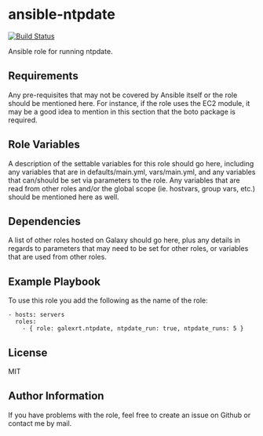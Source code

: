 ansible-ntpdate
===============

[![Build Status](https://travis-ci.org/galexrt/ansible-ntpdate.svg?branch=master)](https://travis-ci.org/galexrt/ansible-ntpdate)

Ansible role for running ntpdate.

Requirements
------------

Any pre-requisites that may not be covered by Ansible itself or the role should be mentioned here. For instance, if the role uses the EC2 module, it may be a good idea to mention in this section that the boto package is required.

Role Variables
--------------

A description of the settable variables for this role should go here, including any variables that are in defaults/main.yml, vars/main.yml, and any variables that can/should be set via parameters to the role. Any variables that are read from other roles and/or the global scope (ie. hostvars, group vars, etc.) should be mentioned here as well.

Dependencies
------------

A list of other roles hosted on Galaxy should go here, plus any details in regards to parameters that may need to be set for other roles, or variables that are used from other roles.

Example Playbook
----------------

To use this role you add the following as the name of the role:
```
- hosts: servers
  roles:
    - { role: galexrt.ntpdate, ntpdate_run: true, ntpdate_runs: 5 }
```

License
-------

MIT

Author Information
------------------

If you have problems with the role, feel free to create an issue on Github or contact me by mail.
